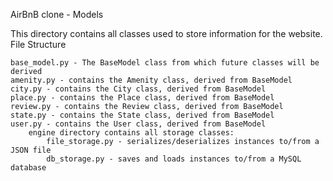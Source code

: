 AirBnB clone - Models

This directory contains all classes used to store information for the website.
File Structure

    base_model.py - The BaseModel class from which future classes will be derived
    amenity.py - contains the Amenity class, derived from BaseModel
    city.py - contains the City class, derived from BaseModel
    place.py - contains the Place class, derived from BaseModel
    review.py - contains the Review class, derived from BaseModel
    state.py - contains the State class, derived from BaseModel
    user.py - contains the User class, derived from BaseModel
        engine directory contains all storage classes:
            file_storage.py - serializes/deserializes instances to/from a JSON file
            db_storage.py - saves and loads instances to/from a MySQL database

